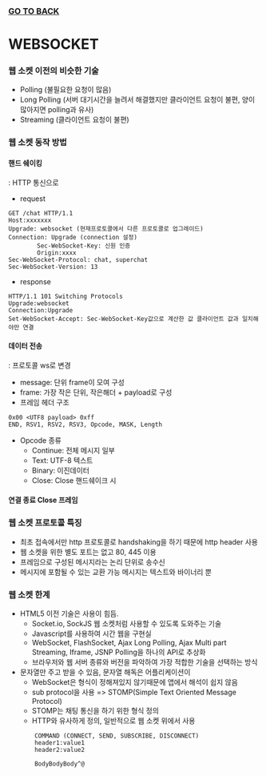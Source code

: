 ### [GO TO BACK](../../../README.md)

# WEBSOCKET

### 웹 소켓 이전의 비슷한 기술
- Polling (불필요한 요청이 많음)
- Long Polling (서버 대기시간을 늘려서 해결했지만 클라이언트 요청이 불편, 양이 많아지면 polling과 유사)
- Streaming (클라이언트 요청이 불편)

### 웹 소켓 동작 방법
#### 핸드 쉐이킹
: HTTP 통신으로 
- request
```
GET /chat HTTP/1.1
Host:xxxxxxx
Upgrade: websocket (현재프로토콜에서 다른 프로토콜로 업그레이드)
Connection: Upgrade (connection 설정)
        Sec-WebSocket-Key: 신원 인증
        Origin:xxxx
Sec-WebSocket-Protocol: chat, superchat
Sec-WebSocket-Version: 13
```
- response
```
HTTP/1.1 101 Switching Protocols
Upgrade:websocket
Connection:Upgrade
Set-WebSocket-Accept: Sec-WebSocket-Key값으로 계산한 값 클라이언트 값과 일치해야만 연결
```
#### 데이터 전송
: 프로토콜 ws로 변경
- message: 단위 frame이 모여 구성
- frame: 가장 작은 단위, 작은해더 + payload로 구성
- 프레임 헤더 구조
```
0x00 <UTF8 payload> 0xff
END, RSV1, RSV2, RSV3, Opcode, MASK, Length
```
- Opcode 종류
    - Continue: 전체 메시지 일부
    - Text: UTF-8 텍스트
    - Binary: 이진데이터
    - Close: Close 핸드쉐이크 시
#### 연결 종료 Close 프레임

### 웹 소켓 프로토콜 특징
- 최초 접속에서만 http 프로토콜로 handshaking을 하기 때문에 http header 사용
- 웹 소켓을 위한 별도 포트는 없고 80, 445 이용
- 프레임으로 구성된 메시지라는 논리 단위로 송수신
- 메시지에 포함될 수 있는 교환 가능 메시지는 텍스트와 바이너리 뿐

### 웹 소켓 한계
- HTML5 이전 기술은 사용이 힘듬. 
    - Socket.io, SockJS 웹 소켓처럼 사용할 수 있도록 도와주는 기술
    - Javascript를 사용하여 시간 웹을 구현실
    - WebSocket, FlashSocket, Ajax Long Polling, Ajax Multi part Streaming, Iframe, JSNP Polling을 하나의 API로 추상화
    - 브라우저와 웹 서버 종류와 버전을 파악하여 가장 적합한 기술을 선택하는 방식 
- 문자열만 주고 받을 수 있음, 문자열 해독은 어플리케이션이
    - WebSocket은 형식이 정해져있지 않기때문에 앱에서 해석이 쉽지 않음
    - sub protocol을 사용 => STOMP(Simple Text Oriented Message Protocol)
    - STOMP는 채팅 통신을 하기 위한 형식 정의
    - HTTP와 유사하게 정의, 일반적으로 웹 소켓 위에서 사용
    ```
        COMMAND (CONNECT, SEND, SUBSCRIBE, DISCONNECT)
        header1:value1
        header2:value2
  
        BodyBodyBody^@
    ```


